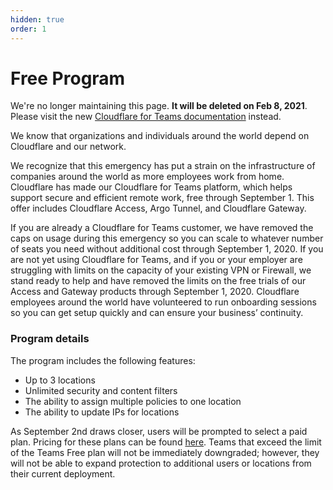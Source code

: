 ```yaml
---
hidden: true
order: 1
---
```


# Free Program

<Aside type='warning' header='⚠️ THIS PAGE IS OUTDATED'>

We're no longer maintaining this page. **It will be deleted on Feb 8, 2021**. Please visit the new [Cloudflare for Teams documentation](https://secret.wiki/cloudflare-one/teams-docs-changes) instead.

</Aside>

We know that organizations and individuals around the world depend on Cloudflare and our network.

We recognize that this emergency has put a strain on the infrastructure of companies around the world as more employees work from home. Cloudflare has made our Cloudflare for Teams platform, which helps support secure and efficient remote work, free through September 1. This offer includes Cloudflare Access, Argo Tunnel, and Cloudflare Gateway.

If you are already a Cloudflare for Teams customer, we have removed the caps on usage during this emergency so you can scale to whatever number of seats you need without additional cost through September 1, 2020. If you are not yet using Cloudflare for Teams, and if you or your employer are struggling with limits on the capacity of your existing VPN or Firewall, we stand ready to help and have removed the limits on the free trials of our Access and Gateway products through September 1, 2020. Cloudflare employees around the world have volunteered to run onboarding sessions so you can get setup quickly and can ensure your business’ continuity.

### Program details
The program includes the following features:
* Up to 3 locations
* Unlimited security and content filters
* The ability to assign multiple policies to one location
* The ability to update IPs for locations

As September 2nd draws closer, users will be prompted to select a paid plan. Pricing for these plans can be found [here](https://www.cloudflare.com/teams-pricing/). Teams that exceed the limit of the Teams Free plan will not be immediately downgraded; however, they will not be able to expand protection to additional users or locations from their current deployment.
